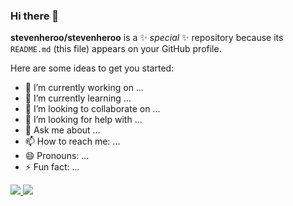 ### Hi there 👋


**stevenheroo/stevenheroo** is a ✨ _special_ ✨ repository because its `README.md` (this file) appears on your GitHub profile.

Here are some ideas to get you started:

- 🔭 I’m currently working on ...
- 🌱 I’m currently learning ...
- 👯 I’m looking to collaborate on ...
- 🤔 I’m looking for help with ...
- 💬 Ask me about ...
- 📫 How to reach me: ...
- 😄 Pronouns: ...
- ⚡ Fun fact: ...

<a href="https://github.com/stevenheroo">
<img src="https://github-readme-stats.vercel.app/api?username=stevenheroo&theme=nord&show_icons=true&count_private=true&hide=contribs&line_height=40"/>
</a>

<a href="https://github.com/stevenheroo">
<img src="https://github-readme-stats.vercel.app/api/top-langs/?username=stevenheroo&theme=nord&langs_count=4&hide=ejs"/>
</a>
